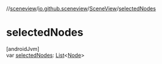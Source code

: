 //[sceneview](../../../index.md)/[io.github.sceneview](../index.md)/[SceneView](index.md)/[selectedNodes](selected-nodes.md)

# selectedNodes

[androidJvm]\
var [selectedNodes](selected-nodes.md): [List](https://kotlinlang.org/api/latest/jvm/stdlib/kotlin.collections/-list/index.html)&lt;[Node](../../io.github.sceneview.node/-node/index.md)&gt;
